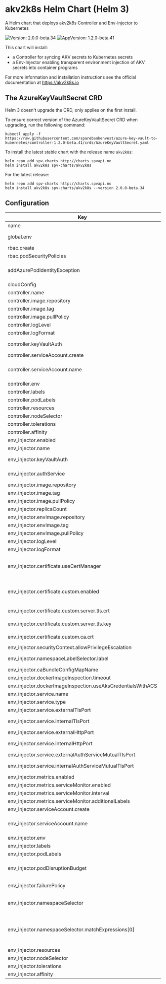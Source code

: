 # akv2k8s Helm Chart (Helm 3)

A Helm chart that deploys akv2k8s Controller and Env-Injector to Kubernetes

![Version: 2.0.0-beta.34](https://img.shields.io/badge/Version-2.0.0--beta.34-informational?style=flat-square) ![AppVersion: 1.2.0-beta.41](https://img.shields.io/badge/AppVersion-1.2.0--beta.41-informational?style=flat-square)

This chart will install:
  * a Controller for syncing AKV secrets to Kubernetes secrets
  * a Env-Injector enabling transparent environment injection of AKV secrets into container programs

For more information and installation instructions see the official documentation at https://akv2k8s.io

## The AzureKeyVaultSecret CRD

Helm 3 doesn't upgrade the CRD, only applies on the first install.

To ensure correct version of the AzureKeyVaultSecret CRD when upgrading, run the following command:

```
kubectl apply -f https://raw.githubusercontent.com/sparebankenvest/azure-key-vault-to-kubernetes/controller-1.2.0-beta.41/crds/AzureKeyVaultSecret.yaml
```

To install the latest stable chart with the release name `akv2k8s`:

```
helm repo add spv-charts http://charts.spvapi.no
helm install akv2k8s spv-charts/akv2k8s
```

For the latest release:

```
helm repo add spv-charts http://charts.spvapi.no
helm install akv2k8s spv-charts/akv2k8s --version 2.0.0-beta.34
```

## Configuration

| Key | Type | Default | Description |
|-----|------|---------|-------------|
| name | string | `"akv2k8s"` |  |
| global.env | object | `{}` | Env vars to be used with all enabled pods, eg. for akv credentials |
| rbac.create | bool | `true` | Specifies whether RBAC resources should be created |
| rbac.podSecurityPolicies | object | `{}` |  |
| addAzurePodIdentityException | bool | `false` | See https://github.com/Azure/aad-pod-identity/blob/master/docs/readmes/README.app-exception.md |
| cloudConfig | string | `"/etc/kubernetes/azure.json"` | Path to cloud config on node (host path) |
| controller.name | string | `"controller"` |  |
| controller.image.repository | string | `"spvest/azure-keyvault-controller"` | Image repository that contains the controller image |
| controller.image.tag | string | `"1.2.0-beta.41"` | Image tag |
| controller.image.pullPolicy | string | `"IfNotPresent"` | Image pull policy for controller |
| controller.logLevel | string | `"info"` | Sets klog log level info=2, debug=4, trace=6 |
| controller.logFormat | string | `"text"` | Controller log format fmt or json |
| controller.keyVaultAuth | string | `"azureCloudConfig"` | Key Vault Auth: azureCloudConfig (aks credentials), environment (custom) |
| controller.serviceAccount.create | bool | `true` | Create service account for controller |
| controller.serviceAccount.name | string | `nil` | The name of the ServiceAccount to use. If not set and create is true, a name is generated using the fullname template |
| controller.env | object | `{}` | Controller envs |
| controller.labels | object | `{}` | Controller labels |
| controller.podLabels | object | `{}` | Controller pod labels |
| controller.resources | object | `{}` | Controller resources |
| controller.nodeSelector | object | `{}` | Node selector for controller |
| controller.tolerations | list | `[]` | Tolerations for controller |
| controller.affinity | object | `{}` | Affinities for controller |
| env_injector.enabled | bool | `true` | If the env-injector will be installed |
| env_injector.name | string | `"env-injector"` |  |
| env_injector.keyVaultAuth | string | `"cloudConfig"` | Key Vault Auth: azureCloudConfig (aks credentials), environment (custom) |
| env_injector.authService | bool | `true` | Set to false to provide azure key vault credentials locally (through e.g. env vars) in each pod |
| env_injector.image.repository | string | `"spvest/azure-keyvault-webhook"` | Image repository that contains the env-injector image |
| env_injector.image.tag | string | `"1.2.0-beta.27"` | Image tag |
| env_injector.image.pullPolicy | string | `"IfNotPresent"` | Image pull policy for env-injector |
| env_injector.replicaCount | int | `2` | Number of env-injector replicas |
| env_injector.envImage.repository | string | `"spvest/azure-keyvault-env"` | Image repository that contains the env image |
| env_injector.envImage.tag | string | `"1.2.0-beta.14"` | Image tag |
| env_injector.envImage.pullPolicy | string | `"IfNotPresent"` | Image pull policy for env-injector |
| env_injector.logLevel | string | `"4"` | Sets klog log level info=2, debug=4, trace=6 |
| env_injector.logFormat | string | `"fmt"` | Env-injector log format fmt or json |
| env_injector.certificate.useCertManager | bool | `false` | Use cert-manager to handle webhook certificates, if `false` and `env_injector.webhook.certificate.custom.enabled=false` certificates and CA is generated by Helm |
| env_injector.certificate.custom.enabled | bool | `false` | Use custom cert to handle webhook certificates, if `false` and `env_injector.webhook.certificate.useCertManager=false` certificates and CA is generated by Helm. |
| env_injector.certificate.custom.server.tls.crt | string | `nil` | Custom TLS certificate, required when `env_injector.certificate.custom.enabled=true` |
| env_injector.certificate.custom.server.tls.key | string | `nil` | Custom TLS key, required when `env_injector.certificate.custom.enabled=true` |
| env_injector.certificate.custom.ca.crt | string | `nil` | Custom CA certificate, required when `env_injector.certificate.custom.enabled=true` |
| env_injector.securityContext.allowPrivilegeEscalation | bool | `true` | Must be `true` if using aks identity |
| env_injector.namespaceLabelSelector.label | object | `{"name":"azure-key-vault-env-injection","value":"enabled"}` | The webhook will only trigger i namespaces with this label |
| env_injector.caBundleConfigMapName | string | `"akv2k8s-ca"` | Configmap name to store ca cert |
| env_injector.dockerImageInspection.timeout | int | `20` | Timeout in seconds |
| env_injector.dockerImageInspection.useAksCredentialsWithACS | bool | `true` | Only applicable if `runningInsideAzureAks` is also `true` |
| env_injector.service.name | string | `"azure-keyvault-secrets-webhook"` | Webhook service name |
| env_injector.service.type | string | `"ClusterIP"` |  |
| env_injector.service.externalTlsPort | int | `443` | External webhook and health tls port |
| env_injector.service.internalTlsPort | int | `8443` | Internal webhook and health tls port (set to larger than 1024 when running without privileges) |
| env_injector.service.externalHttpPort | int | `80` | External metrics and health port |
| env_injector.service.internalHttpPort | int | `8080` | Internal metrics and health port (set to larger than 1024 when running without privileges) |
| env_injector.service.externalAuthServiceMutualTlsPort | int | `9443` | External auth service mtls port |
| env_injector.service.internalAuthServiceMutualTlsPort | int | `9443` | Internal auth service mtls port (set to larger than 1024 when running without privileges) |
| env_injector.metrics.enabled | bool | `false` | Enable prometheus metrics for env-injector |
| env_injector.metrics.serviceMonitor.enabled | bool | `false` | Enable service-monitor for env-injector |
| env_injector.metrics.serviceMonitor.interval | string | `"30s"` | Scrape interval for service-monitor |
| env_injector.metrics.serviceMonitor.additionalLabels | object | `{}` | Additional labels for service-monitor |
| env_injector.serviceAccount.create | bool | `true` | Create service account for env-injector |
| env_injector.serviceAccount.name | string | `nil` | The name of the ServiceAccount to use. If not set and create is true, a name is generated using the fullname template |
| env_injector.env | object | `{}` | Additional env vars to send to env-injector pods |
| env_injector.labels | object | `{}` | Additional labels |
| env_injector.podLabels | object | `{}` | Additional pods labels |
| env_injector.podDisruptionBudget | object | `{"enabled":true,"minAvailable":1}` | See `kubectl explain poddisruptionbudget.spec` for more ref: https://kubernetes.io/docs/tasks/run-application/configure-pdb/ |
| env_injector.failurePolicy | string | `"Fail"` | What will happen if the webhook fails? Ignore (continue) or Fail (prevent Pod from starting)? |
| env_injector.namespaceSelector | object | `{"matchExpressions":[{"key":"name","operator":"NotIn","values":["kube-system"]}]}` | https://kubernetes.io/docs/reference/access-authn-authz/extensible-admission-controllers/#matching-requests-namespaceselector |
| env_injector.namespaceSelector.matchExpressions[0] | object | `{"key":"name","operator":"NotIn","values":["kube-system"]}` | Prevent env injection for pods in kube-system as recomended: https://kubernetes.io/docs/reference/access-authn-authz/extensible-admission-controllers/#avoiding-operating-on-the-kube-system-namespace |
| env_injector.resources | object | `{}` | Resources for env injector |
| env_injector.nodeSelector | object | `{}` | Node selector for env injector and ca-bundle |
| env_injector.tolerations | list | `[]` | Tolerations for env injector and ca-bundle |
| env_injector.affinity | object | `{}` | Affinities for env injector and ca-bundle |

